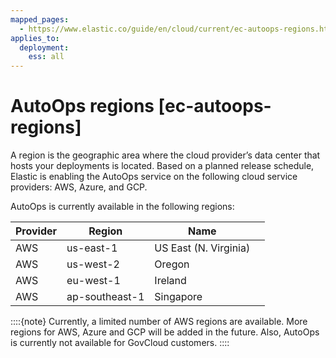 ```yaml
---
mapped_pages:
  - https://www.elastic.co/guide/en/cloud/current/ec-autoops-regions.html
applies_to:
  deployment:
    ess: all
---
```


# AutoOps regions [ec-autoops-regions]

A region is the geographic area where the cloud provider’s data center that hosts your deployments is located. Based on a planned release schedule, Elastic is enabling the AutoOps service on the following cloud service providers: AWS, Azure, and GCP.

AutoOps is currently available in the following regions:

| Provider | Region | Name |  |
| --- | --- | --- | --- |
| AWS | us-east-1 | US East (N. Virginia) |  |
| AWS | us-west-2 | Oregon |  |
| AWS | eu-west-1 | Ireland |  |
| AWS | ap-southeast-1 |  Singapore | |

::::{note} 
Currently, a limited number of AWS regions are available. More regions for AWS, Azure and GCP will be added in the future. Also, AutoOps is currently not available for GovCloud customers.
::::



